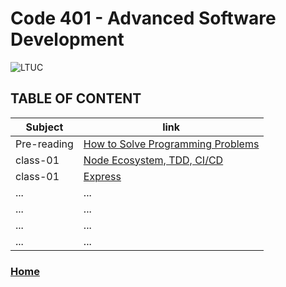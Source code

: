 # Code 401 - Advanced Software Development

![LTUC](https://img.alwakeelnews.com/Content/Upload/small/8202013104316907594295.jpg)

## TABLE OF CONTENT

**Subject** | **link**
------------ | -------------
Pre-reading | [How to Solve Programming Problems](https://malakmomani.github.io/reading-notes/code401/pre-read)
class-01 | [Node Ecosystem, TDD, CI/CD](https://malakmomani.github.io/reading-notes/code401/class-01)
class-01 | [Express](https://malakmomani.github.io/reading-notes/code401/class-02)
... | ...
... | ...
... | ...
... | ...

### [Home](https://malakmomani.github.io/reading-notes/)
